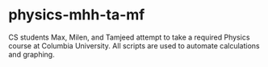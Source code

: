 # physics-mhh-ta-mf
CS students Max, Milen, and Tamjeed attempt to take a required Physics course at Columbia University. All scripts are used to automate calculations and graphing.
